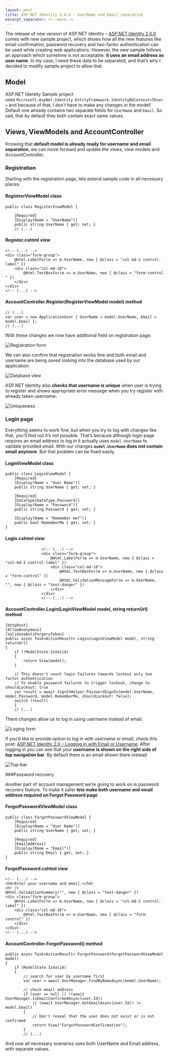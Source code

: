 ```yaml
---
layout: post
title: ASP.NET Identity 2.0.0 – UserName and Email separation
excerpt_separator: <!--more-->
---
```


The release of new version of ASP.NET Identity – [ASP.NET Identity 2.0.0](http://blogs.msdn.com/b/webdev/archive/2014/03/20/test-announcing-rtm-of-asp-net-identity-2-0-0.aspx) comes with new sample project, which shows how all the new features like email confirmation, password recovery and two-factor authentication can be used while creating web applications. However, the new sample follows an approach which sometime is not acceptable: **it uses an email address as user name**. In my case, I need these data to be separated, and that’s why I decided to modify sample project to allow that.

<!--more-->

## Model

ASP.NET Identity Sample project uses `Microsoft.AspNet.Identity.EntityFramework.IdentityDbContext<TUser>` and because of that, I don’t have to make any changes in the model! Default one already contains two separate fields for `UserName` and `Email`. So sad, that by default they both contain exact same values.

## Views, ViewModels and AccountController

Knowing that **default model is already ready for username and email separation**, we can move forward and update the views, view models and AccountController.

### Registration

Starting with the registration page, lets extend sample code in all necessary places:

#### RegistrerViewModel class

```
public class RegisterViewModel {

    [Required]
    [Display(Name = "UserName")]
    public string UserName { get; set; }
    // (...)
```

#### Register.cshtml view

```
<!-- (...) -->
<div class="form-group">
    @Html.LabelFor(m => m.UserName, new { @class = "col-md-2 control-label" })
    <div class="col-md-10">
        @Html.TextBoxFor(m => m.UserName, new { @class = "form-control " })
    </div>
</div>
<!-- (...) -->
```

#### AccountController.Register(RegisterViewModel model) method

```
// (...)
var user = new ApplicationUser { UserName = model.UserName, Email = model.Email };
// (...)
```

With these changes we now have additional field on registration page:

![Registration form](images/asp-name-Registration.png)

We can also confirm that registration works fine and both email and username are being saved looking into the database used by our application:

![Database view](images/asp-name-UsersTable.png)

ASP.NET Identity also **checks that username is unique** when user is trying to register and shows appropriate error message when you try register with already taken username:

![Uniqueness](images/asp-name-UserNameDuplication.png)

### Login page

Everything seems to work fine, but when you try to log with changes like that, you’ll find out it’s not possible. That’s because although login page requires an email address to log in it actually uses `model.UserName` to validate provided email. With our changes **`model.UserName` does not contain email anymore**. But that problem can be fixed easily.


#### LoginViewModel class

```
public class LoginViewModel {
    [Required]
    [Display(Name = "User Name")]
    public string UserName { get; set; }

    [Required]
    [DataType(DataType.Password)]
    [Display(Name = "Password")]
    public string Password { get; set; }

    [Display(Name = "Remember me?")]
    public bool RememberMe { get; set; }
}
```

#### Login.cshtml view

```
                <!-- (...) -->
                <div class="form-group">
                    @Html.LabelFor(m => m.UserName, new { @class = "col-md-2 control-label" })
                    <div class="col-md-10">
                        @Html.TextBoxFor(m => m.UserName, new { @class = "form-control" })
                        @Html.ValidationMessageFor(m => m.UserName, "", new { @class = "text-danger" })
                    </div>
                </div>
                <!-- (...) -->
```

#### AccountController.Login(LoginViewModel model, string returnUrl) method

```
[HttpPost]
[AllowAnonymous]
[ValidateAntiForgeryToken]
public async Task<ActionResult> Login(LoginViewModel model, string returnUrl)
{
    if (!ModelState.IsValid)
    {
        return View(model);
    }

    // This doesn't count login failures towards lockout only two factor authentication
    // To enable password failures to trigger lockout, change to shouldLockout: true
    var result = await SignInHelper.PasswordSignIn(model.UserName, model.Password, model.RememberMe, shouldLockout: false);
    switch (result)
    {
    // (...)
```

There changes allow us to log in using username instead of email.

![Loging form](images/asp-name-LogIn.png)

If you’d like to provide option to log in with username or email, check this post: [ASP.NET Identity 2.0 – Logging in with Email or Username](http://anthonychu.ca/post/aspnet-identity-20---logging-in-with-email-or-username). After logging in you can see that your **username is shown on the right side of top navigation bar**. By default there is an email shown there instead.

![Top-bar](images/asp-name-topbar.png)

###Password recovery

Another part of account management we’re going to work on is password recovery feature. To make it safer **lets make both username and email address required on Forgot Password page**.

#### ForgotPasswordViewModel class

```
public class ForgotPasswordViewModel {
    [Required]
    [Display(Name = "User Name")]
    public string UserName { get; set; }

    [Required]
    [EmailAddress]
    [Display(Name = "Email")]
    public string Email { get; set; }
}
```

#### ForgotPassword.cshtml view

```
<!-- (...) -->
<h4>Enter your username and email.</h4>
<hr />
@Html.ValidationSummary("", new { @class = "text-danger" })
<div class="form-group">
    @Html.LabelFor(m => m.UserName, new { @class = "col-md-2 control-label" })
    <div class="col-md-10">
        @Html.TextBoxFor(m => m.UserName, new { @class = "form-control" })
    </div>
</div>
<!-- (...) -->
```

#### AccountController.ForgotPassword() method

```
public async Task<ActionResult> ForgotPassword(ForgotPasswordViewModel model)
{
    if (ModelState.IsValid)
    {
        // search for user by username first
        var user = await UserManager.FindByNameAsync(model.UserName);
                
        // check email address
        if (user == null || !(await UserManager.IsEmailConfirmedAsync(user.Id))
            || (await UserManager.GetEmailAsync(user.Id)) != model.Email)
        {
            // Don't reveal that the user does not exist or is not confirmed
            return View("ForgotPasswordConfirmation");
        }
        // (...)
```

And now all necessary scenarios uses both UserName and Email address, with separate values.